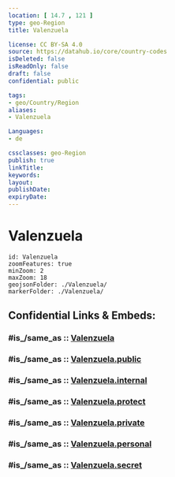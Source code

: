 ```yaml
---
location: [ 14.7 , 121 ] 
type: geo-Region
title: Valenzuela

license: CC BY-SA 4.0
source: https://datahub.io/core/country-codes
isDeleted: false
isReadOnly: false
draft: false
confidential: public

tags:
- geo/Country/Region
aliases:
- Valenzuela

Languages:
- de

cssclasses: geo-Region
publish: true
linkTitle: 
keywords: 
layout: 
publishDate: 
expiryDate: 
---
```


# Valenzuela

```leaflet
id: Valenzuela
zoomFeatures: true 
minZoom: 2 
maxZoom: 18
geojsonFolder: ./Valenzuela/
markerFolder: ./Valenzuela/
```


## Confidential Links & Embeds: 

### #is_/same_as :: [Valenzuela](/_Standards/Earth/Continent/Asia/Asia~South~East/Malay_Archipelago/Philippines/Regions~Philippines/Valenzuela.md) 

### #is_/same_as :: [Valenzuela.public](/_public/Earth/Continent/Asia/Asia~South~East/Malay_Archipelago/Philippines/Regions~Philippines/Valenzuela.public.md) 

### #is_/same_as :: [Valenzuela.internal](/_internal/Earth/Continent/Asia/Asia~South~East/Malay_Archipelago/Philippines/Regions~Philippines/Valenzuela.internal.md) 

### #is_/same_as :: [Valenzuela.protect](/_protect/Earth/Continent/Asia/Asia~South~East/Malay_Archipelago/Philippines/Regions~Philippines/Valenzuela.protect.md) 

### #is_/same_as :: [Valenzuela.private](/_private/Earth/Continent/Asia/Asia~South~East/Malay_Archipelago/Philippines/Regions~Philippines/Valenzuela.private.md) 

### #is_/same_as :: [Valenzuela.personal](/_personal/Earth/Continent/Asia/Asia~South~East/Malay_Archipelago/Philippines/Regions~Philippines/Valenzuela.personal.md) 

### #is_/same_as :: [Valenzuela.secret](/_secret/Earth/Continent/Asia/Asia~South~East/Malay_Archipelago/Philippines/Regions~Philippines/Valenzuela.secret.md)

